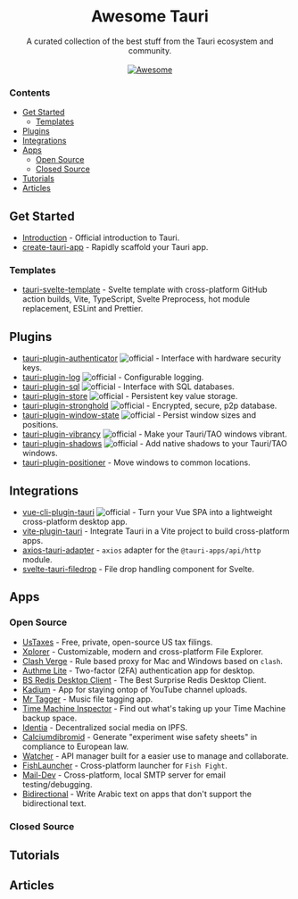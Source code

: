 <!--lint disable awesome-heading awesome-github awesome-toc double-link -->

<h1 align='center'>Awesome Tauri</h1>

<p align='center'>
A curated collection of the best stuff from the Tauri ecosystem and community.
<br><br>

<a href='https://awesome.re'>
<img src='https://awesome.re/badge-flat.svg' alt='Awesome'>
</a>
</p>

### Contents
- [Get Started](#get-started)
  - [Templates](#templates)
- [Plugins](#plugins)
- [Integrations](#integrations)
- [Apps](#apps)
  - [Open Source](#open-source)
  - [Closed Source](#closed-source)
- [Tutorials](#tutorials)
- [Articles](#articles)

## Get Started

- [Introduction](https://tauri.studio/docs/about/intro) - Official introduction to Tauri.
- [create-tauri-app](https://github.com/tauri-apps/tauri/tree/next/tooling/create-tauri-app) - Rapidly scaffold your Tauri app.

### Templates
- [tauri-svelte-template](https://github.com/probablykasper/tauri-svelte-template) - Svelte template with cross-platform GitHub action builds, Vite, TypeScript, Svelte Preprocess, hot module replacement, ESLint and Prettier.

## Plugins

- [tauri-plugin-authenticator](https://github.com/tauri-apps/tauri-plugin-authenticator) ![official](https://img.shields.io/badge/-official-FFC131) - Interface with hardware security keys.
- [tauri-plugin-log](https://github.com/tauri-apps/tauri-plugin-log) ![official](https://img.shields.io/badge/-official-FFC131) - Configurable logging.
- [tauri-plugin-sql](https://github.com/tauri-apps/tauri-plugin-sql) ![official](https://img.shields.io/badge/-official-FFC131) - Interface with SQL databases.
- [tauri-plugin-store](https://github.com/tauri-apps/tauri-plugin-store) ![official](https://img.shields.io/badge/-official-FFC131) - Persistent key value storage.
- [tauri-plugin-stronghold](https://github.com/tauri-apps/tauri-plugin-stronghold) ![official](https://img.shields.io/badge/-official-FFC131) - Encrypted, secure, p2p database.
- [tauri-plugin-window-state](https://github.com/tauri-apps/tauri-plugin-window-state) ![official](https://img.shields.io/badge/-official-FFC131) - Persist window sizes and positions.
- [tauri-plugin-vibrancy](https://github.com/tauri-apps/tauri-plugin-vibrancy) ![official](https://img.shields.io/badge/-official-FFC131) - Make your Tauri/TAO windows vibrant.
- [tauri-plugin-shadows](https://github.com/tauri-apps/tauri-plugin-shadows) ![official](https://img.shields.io/badge/-official-FFC131) -  Add native shadows to your Tauri/TAO windows.
- [tauri-plugin-positioner](https://github.com/JonasKruckenberg/tauri-plugin-positioner) - Move windows to common locations.

## Integrations

- [vue-cli-plugin-tauri](https://github.com/tauri-apps/vue-cli-plugin-tauri) ![official](https://img.shields.io/badge/-official-FFC131) - Turn your Vue SPA into a lightweight cross-platform desktop app.
- [vite-plugin-tauri](https://github.com/amrbashir/vite-plugin-tauri) - Integrate Tauri in a Vite project to build cross-platform apps.
- [axios-tauri-adapter](https://git.kaki87.net/KaKi87/axios-tauri-adapter) - `axios` adapter for the `@tauri-apps/api/http` module.
- [svelte-tauri-filedrop](https://github.com/probablykasper/svelte-tauri-filedrop) - File drop handling component for Svelte.

## Apps

### Open Source

- [UsTaxes](https://github.com/ustaxes/ustaxes) - Free, private, open-source US tax filings.
- [Xplorer](https://github.com/kimlimjustin/xplorer) - Customizable, modern and cross-platform File Explorer.
- [Clash Verge](https://github.com/zzzgydi/clash-verge) - Rule based proxy for Mac and Windows based on `clash`.
- [Authme Lite](https://github.com/Levminer/authme-lite) - Two-factor (2FA) authentication app for desktop.
- [BS Redis Desktop Client](https://github.com/fuyoo/bs-redis-desktop-client) - The Best Surprise Redis Desktop Client.
- [Kadium](https://github.com/probablykasper/kadium) - App for staying ontop of YouTube channel uploads.
- [Mr Tagger](https://github.com/probablykasper/mr-tagger) - Music file tagging app.
- [Time Machine Inspector](https://github.com/probablykasper/time-machine-inspector) - Find out what's taking up your Time Machine backup space.
- [Identia](https://github.com/iohzrd/identia) - Decentralized social media on IPFS.
- [Calciumdibromid](https://codeberg.org/Calciumdibromid/CaBr2) - Generate "experiment wise safety sheets" in compliance to European law.
- [Watcher](https://github.com/windht/watcher) - API manager built for a easier use to manage and collaborate.
- [FishLauncher](https://github.com/fishfight/FishLauncher) - Cross-platform launcher for `Fish Fight`.
- [Mail-Dev](https://github.com/samirdjelal/mail-dev) - Cross-platform, local SMTP server for email testing/debugging.
- [Bidirectional](https://github.com/samirdjelal/bidirectional) - Write Arabic text on apps that don't support the bidirectional text.

### Closed Source

## Tutorials

## Articles

